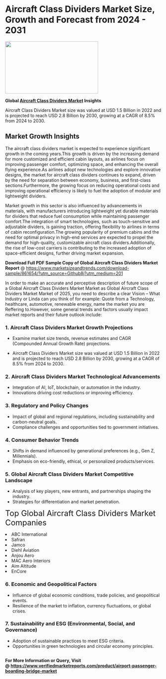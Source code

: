 <H1>Aircraft Class Dividers Market Size, Growth and Forecast from 2024 - 2031</H1><img class="aligncenter size-medium wp-image-584254" src="https://thirdeyenews.in/wp-content/uploads/2024/09/Global-Market-Research-300x168.jpeg" alt="" width="300" height="168" /><p><strong>Global&nbsp;<a href="https://www.marketsizeandtrends.com/download-sample/861654/?utm_source=Github8j?utm_medium=201">Aircraft Class Dividers Market</a> Insights</strong></p><p>Aircraft Class Dividers Market size was valued at USD 1.5 Billion in 2022 and is projected to reach USD 2.8 Billion by 2030, growing at a CAGR of 8.5% from 2024 to 2030.</p><p><h2>Market Growth Insights</h2> <p>The aircraft class dividers market is expected to experience significant growth in the coming years.This growth is driven by the increasing demand for more customized and efficient cabin layouts, as airlines focus on improving passenger comfort, optimizing space, and enhancing the overall flying experience.As airlines adopt new technologies and explore innovative designs, the market for aircraft class dividers continues to expand, driven by the need for separation between economy, business, and first-class sections.Furthermore, the growing focus on reducing operational costs and improving operational efficiency is likely to fuel the adoption of modular and lightweight dividers.</p> <p>Market growth in this sector is also influenced by advancements in materials, with manufacturers introducing lightweight yet durable materials for dividers that reduce fuel consumption while maintaining passenger comfort.The integration of smart technologies, such as touch-sensitive and adjustable dividers, is gaining traction, offering flexibility to airlines in terms of cabin reconfiguration.The growing popularity of premium cabins and the need for optimal privacy in high-end services are expected to propel the demand for high-quality, customizable aircraft class dividers.Additionally, the rise of low-cost carriers is contributing to the increased adoption of space-efficient designs, further driving market expansion.</p> <p><span class=""><strong>Download Full PDF Sample Copy of Global Aircraft Class Dividers Market Report</strong> @ <a href="https://www.marketsizeandtrends.com/download-sample/861654/?utm_source=Github8j?utm_medium=201" target="_blank">https://www.marketsizeandtrends.com/download-sample/861654/?utm_source=Github8j?utm_medium=201</a></span></p><p>In order to make an accurate and perceptive description of future scope of a Global&nbsp;Aircraft Class Dividers Market Market as Global&nbsp;Aircraft Class Dividers Market Market of 2025, you need to describe a clear Vision &ndash; What Industry or Linda can you think of for example: Quote from a Technology, healthcare, automotive, renewable energy, name the market you are Reffering to.However, some general trends and factors usually impact market reports and their future outlook include:</p><h3>1.&nbsp;<strong>Aircraft Class Dividers Market Growth Projections</strong></h3><ul><li>Examine market size trends, revenue estimates and CAGR (Compounded Annual Growth Rate) projections.</li><li><p>Aircraft Class Dividers Market size was valued at USD 1.5 Billion in 2022 and is projected to reach USD 2.8 Billion by 2030, growing at a CAGR of 8.5% from 2024 to 2030.</p></li></ul><h3>2.&nbsp;<strong>Aircraft Class Dividers Market Technological Advancements</strong></h3><ul><li>Integration of AI, IoT, blockchain, or automation in the industry.</li><li>Innovations driving cost reductions or improving efficiency.</li></ul><h3>3.&nbsp;<strong>Regulatory and Policy Changes</strong></h3><ul><li>Impact of global and regional regulations, including sustainability and carbon-neutral goals.</li><li>Compliance challenges and opportunities tied to government initiatives.</li></ul><h3>4.&nbsp;<strong>Consumer Behavior Trends</strong></h3><ul><li>Shifts in demand influenced by generational preferences (e.g., Gen Z, Millennials).</li><li>Emphasis on eco-friendly, ethical, or personalized products/services.</li></ul><h3>5.&nbsp;<strong>Global Aircraft Class Dividers Market Competitive Landscape</strong></h3><ul><li>Analysis of key players, new entrants, and partnerships shaping the industry.</li><li>Strategies for differentiation and market penetration.</li></ul><p data-pm-slice="1 1 []"><span style="color: inherit; font-family: inherit; font-size: 25px;">Top Global Aircraft Class Dividers Market Companies</span></p><div class="" data-test-id=""><p><li>ABC International</li><li> Safran</li><li> Jamco</li><li> Diehl Aviation</li><li> Anjou Aero</li><li> MAC Aero Interiors</li><li> Aim Altitude</li><li> EnCore</li></p></div><h3>6.&nbsp;<strong>Economic and Geopolitical Factors</strong></h3><ul><li>Influence of global economic conditions, trade policies, and geopolitical events.</li><li>Resilience of the market to inflation, currency fluctuations, or global crises.</li></ul><h3>7.&nbsp;<strong>Sustainability and ESG (Environmental, Social, and Governance)</strong></h3><ul><li>Adoption of sustainable practices to meet ESG criteria.</li><li>Opportunities in green technologies and circular economy principles.</li></ul><h2><strong style="font-size: 14px;">For More Information or Query, Visit @&nbsp;</strong><a style="background-color: #ffffff; font-size: 14px;" href="https://www.marketsizeandtrends.com/report/aircraft-class-dividers-market/" target="_blank">https://www.verifiedmarketreports.com/product/airport-passenger-boarding-bridge-market</a></h2>